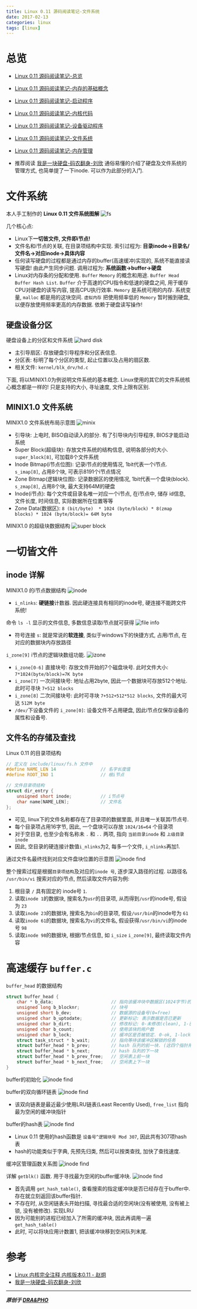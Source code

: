 ```yaml
---
title: Linux 0.11 源码阅读笔记-文件系统
date: 2017-02-13
categories: linux
tags: [linux]
---
```


# 总览

- [Linux 0.11 源码阅读笔记-总览](https://draapho.github.io/2017/01/23/1704-linux-source/)
- [Linux 0.11 源码阅读笔记-内存的基础概念](https://draapho.github.io/2017/01/26/1704-linux-source1/)
- [Linux 0.11 源码阅读笔记-启动程序](https://draapho.github.io/2017/01/28/1704-linux-source2/)
- [Linux 0.11 源码阅读笔记-内核代码](https://draapho.github.io/2017/01/31/1704-linux-source3/)
- [Linux 0.11 源码阅读笔记-设备驱动程序](https://draapho.github.io/2017/02/01/1704-linux-source4/)
- [Linux 0.11 源码阅读笔记-文件系统](https://draapho.github.io/2017/02/13/1704-linux-source5/)
- [Linux 0.11 源码阅读笔记-内存管理](https://draapho.github.io/2017/02/15/1704-linux-source6/)

- 推荐阅读 [我是一块硬盘-码农翻身-刘欣](https://mp.weixin.qq.com/s?__biz=MzI5ODExMDQzNw==&mid=2650737282&idx=1&sn=07a3fc491dbd06ea61afe4c7108cf7b9&chksm=f4a17608c3d6ff1e7bb2b1168efa53f39db5c77b474296ba6086c1cf6612a452a6d234766b52&scene=0&key=7b81aac53bd2393d2edc7d94c6241745fd19b9a63b96f3683b767fbe2d367bd483fac89816919a23882f7bb13be77dc2&ascene=7&uin=MTUzODYxOTg2MQ%3D%3D&devicetype=android-19&version=26031933&nettype=live.vodafone.com&pass_ticket=MhcadpuflaJvGcaLNh0HQ3y1Ae%2FL2WCKStoj0RjDWXVN6c001WFeoX4HFyF1KE51)
  通俗易懂的介绍了硬盘及文件系统的管理方式, 也简单提了一下inode. 可以作为此部分的入门.


# 文件系统

本人手工制作的 **Linux 0.11 文件系统图解**
![fs](https://draapho.github.io/images/1704/5-fs-map.jpg)

几个核心点:
- Linux下**一切皆文件, 文件即i节点!**
- 文件名和i节点的关联, 在目录项结构中实现.
  索引过程为: **目录inode->目录名/文件名->对应inode->具体内容**
- 任何读写硬盘的过程都是通过内存的buffer(高速缓冲)实现的, 系统不能直接读写硬盘! 由此产生同步问题.
  调用过程为: **系统函数->buffer->硬盘**
- Linux对内存条的分配和使用. `Buffer` `Memory` 的概念和用途. `Buffer Head` `Buffer Hash List`.
  `Buffer` 介于高速的CPU指令和低速的硬盘之间, 用于缓存CPU对硬盘的读写内容, 提高CPU执行效率.
  `Memory` 是系统可用的内存. 系统变量, `malloc` 都是用的这块空间.
  `虚拟内存` 把使用频率低的 `Memory` 暂时搬到硬盘, 以便存放使用频率更高的内存数据. 依赖于硬盘读写操作!

## 硬盘设备分区

硬盘设备上的分区和文件系统
![hard disk](https://draapho.github.io/images/1704/5-fs-hard-disk.jpg)

- 主引导扇区: 存放硬盘引导程序和分区表信息.
- 分区表: 标明了每个分区的类型, 起止位置以及占用的扇区数.
- 相关文件: `kernel/blk_drv/hd.c`

下面, 将以MINIX1.0为例说明文件系统的基本概念.
Linux使用的其它的文件系统核心概念都是一样的! 只是支持的大小, 寻址速度, 文件上限有区别.


## MINIX1.0 文件系统

MINIX1.0 文件系统布局示意图
![minix](https://draapho.github.io/images/1704/5-fs-minix.jpg)

- 引导块: 上电时, BISO自动读入的部分. 有了引导块内引导程序, BIOS才能启动系统
- Super Block(超级块): 存放文件系统的结构信息, 说明各部分的大小. `super_block[8]`, 可加载8个文件系统
- Inode Bitmap(i节点位图): 记录i节点的使用情况, 1bit代表一个i节点. `s_imap[8]`, 占用8个块, 可表示8191个i节点情况
- Zone Bitmap(逻辑块位图): 记录数据区的使用情况, 1bit代表一个盘块(block). `s_zmap[8]`, 占用8个块, 最大支持64M的硬盘
- Inode(i节点): 每个文件或目录名唯一对应一个i节点, 在i节点中, 储存 id信息, 文件长度, 时间信息, 实际数据所在位置等等
- Zone Data(数据区): `8 (bit/byte)  * 1024 (byte/block) * 8(zmap blocks) * 1024 (byte/block)= 64M byte`

MINIX1.0 的超级块数据结构
![super block](https://draapho.github.io/images/1704/5-fs-super-block.jpg)


# 一切皆文件

## inode 详解

MINIX1.0 的i节点数据结构
![inode](https://draapho.github.io/images/1704/5-fs-inode.jpg)
- `i_nlinks`: **硬链接**计数器. 因此硬连接具有相同的inode号, 硬连接不能跨文件系统!

命令 `ls -l` 显示的文件信息, 多数信息读取i节点就可获得
![file info](https://draapho.github.io/images/1704/5-fs-file-info.jpg)
- 符号连接 `s`: 就是常说的**软连接**, 类似于windows下的快捷方式, 占用i节点, 在对应的数据块内存放路径

`i_zone[9]` i节点的逻辑块数组功能.
![izone](https://draapho.github.io/images/1704/5-fs-izone.jpg)
- `i_zone[0-6]` 直接块号: 存放文件开始的7个磁盘块号. 此时文件大小: `7*1024(byte/block)=7K byte`
- `i_zone[7]` 一次间接块号: 地址占用2byte, 因此一个数据块可存放512个地址. 此时可寻块 `7+512 blocks`
- `i_zone[8]` 二次间接块号: 此时可寻块 `7+512+512*512 blocks`, 文件的最大可达 `512M byte`
- `/dev/`下设备文件的 `i_zone[0]`: 设备文件不占用硬盘, 因此i节点仅保存设备的属性和设备号.


## 文件名的存储及查找

Linux 0.11 的目录项结构
``` c
// 定义在 include/linux/fs.h 文件中
#define NAME_LEN 14                 // 名字长度值
#define ROOT_INO 1                  // 根i节点

// 文件目录项结构
struct dir_entry {
    unsigned short inode;           // i节点号
    char name[NAME_LEN];            // 文件名
};
```
- 可见, linux下的文件名称都存在了目录项的数据里面, 并且唯一关联其i节点号.
- 每个目录项占用16字节, 因此, 一个盘块可以存放 `1024/16=64` 个目录项
- 对于空目录, 也至少会有名称未 `.` 和 `..` 两项, 指向 `当前目录inode` 和 `上级目录inode`
- 因此, 空目录的硬连接计数值`i_nlinks`为2, 每多一个文件, `i_nlinks`再加1.


通过文件名最终找到对应文件盘块位置的示意图
![inode find](https://draapho.github.io/images/1704/5-fs-inode-find.jpg)

整个搜索过程是根据`目录项结构`及对应的`inode 号`, 逐步深入路径的过程.
以路径名 `/usr/bin/vi` 搜索对应的i节点, 然后读取文件内容为例:
1. 根目录 `/` 具有固定的 inode号 `1`.
2. 读取`inode 1`的数据块, 搜索名为`usr`的目录项, 从而得到`/usr`的inode号, 假设为 `23`
3. 读取`inode 23`的数据块, 搜索名为`bin`的目录项, 假设`/usr/bin`的inode号为 `61`
4. 读取`inode 61`的数据块, 搜索名为`vi`的文件名, 假设获得`/usr/bin/vi`的inode号 `98`
5. 读取`inode 98`的数据块, 根据i节点信息, 如 `i_size` `i_zone[9]`, 最终读取文件内容


# 高速缓存 `buffer.c`

`buffer_head` 的数据结构
``` c
struct buffer_head {
    char * b_data;                      // 指向该缓冲块中数据区(1024字节)的指针
    unsigned long b_blocknr;            // 块号
    unsigned short b_dev;               // 数据源的设备号(0=free)
    unsigned char b_uptodate;           // 更新标记: 表示数据是否已更新
    unsigned char b_dirt;               // 修改标记: 0-未修改(clean), 1-已修改(dirty)
    unsigned char b_count;              // 使用该块的用户数
    unsigned char b_lock;               // 缓冲区是否被锁定. 0-ok, 1-locked
    struct task_struct * b_wait;        // 指向等待该缓冲区解锁的任务
    struct buffer_head * b_prev;        // hash 队列的前一块. (这四个指针用于缓冲区管理)
    struct buffer_head * b_next;        // hash 队列的下一块
    struct buffer_head * b_prev_free;   // 空闲表上前一块
    struct buffer_head * b_next_free;   // 空闲表上下一块
}
```

buffer的初始化
![inode find](https://draapho.github.io/images/1704/5-fs-buffer-init.jpg)

buffer的双向循环链表
![inode find](https://draapho.github.io/images/1704/5-fs-buffer-list.jpg)
- 该双向链表是最近最少使用LRU链表(Least Recently Used), `free_list` 指向最为空闲的缓冲块指针

buffer的hash表
![inode find](https://draapho.github.io/images/1704/5-fs-buffer-hash.jpg)
- Linux 0.11 使用的hash函数是 `设备号^逻辑块号 Mod 307`, 因此共有307项hash表
- hash的功能类似于字典, 先预先归类, 然后可以按类查找, 加快了查找速度.

缓冲区管理函数关系图
![inode find](https://draapho.github.io/images/1704/5-fs-buffer-function.jpg)

详解 `getblk()` 函数. 用于寻找最为空闲的buffer缓冲块.
![inode find](https://draapho.github.io/images/1704/5-fs-getblk.jpg)
- 首先调用 `get_hash_table()`, 查看搜索的指定缓冲块是否已经存在于buffer中. 存在就立刻返回该buffer指针.
- 不存在时, 从空闲链表头开始扫描, 寻找最合适的空闲块(没有被使用, 没有被上锁, 没有被修改). 实现LRU
- 因为可能别的进程已经加入了所需的缓冲块, 因此再调用一遍 `get_hash_table()`
- 此时, 可以将块应用计数置1, 把该缓冲块移到空闲队列末尾.


# 参考

- [Linux 内核完全注释 内核版本0.11 - 赵炯](http://oldlinux.org/download/clk011c-3.0-toc.pdf)
- [我是一块硬盘-码农翻身-刘欣](https://mp.weixin.qq.com/s?__biz=MzI5ODExMDQzNw==&mid=2650737282&idx=1&sn=07a3fc491dbd06ea61afe4c7108cf7b9&chksm=f4a17608c3d6ff1e7bb2b1168efa53f39db5c77b474296ba6086c1cf6612a452a6d234766b52&scene=0&key=7b81aac53bd2393d2edc7d94c6241745fd19b9a63b96f3683b767fbe2d367bd483fac89816919a23882f7bb13be77dc2&ascene=7&uin=MTUzODYxOTg2MQ%3D%3D&devicetype=android-19&version=26031933&nettype=live.vodafone.com&pass_ticket=MhcadpuflaJvGcaLNh0HQ3y1Ae%2FL2WCKStoj0RjDWXVN6c001WFeoX4HFyF1KE51)

----------

***原创于 [DRA&PHO](https://draapho.github.io/)***